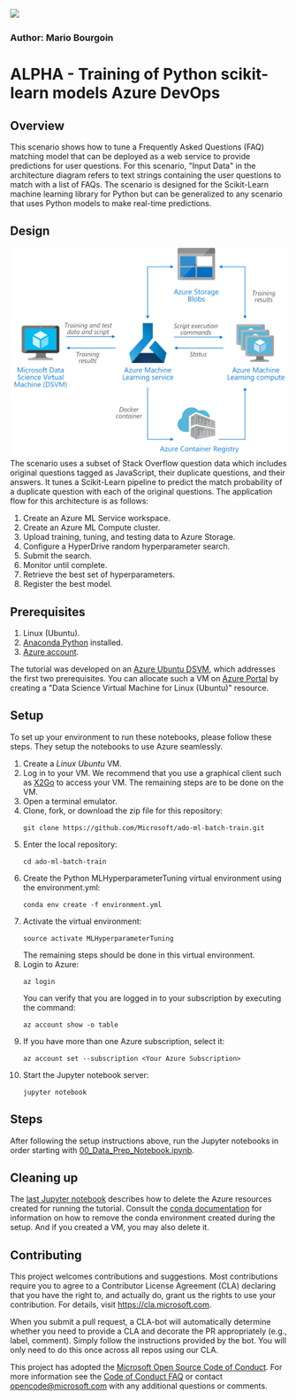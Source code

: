 ![](https://dev.azure.com/customai/MLHyperparameterTuningPipeline/_apis/build/status/Microsoft.MLHyperparameterTuning?branchName=master)
### Author: Mario Bourgoin

# ALPHA - Training of Python scikit-learn models Azure DevOps

## Overview

This scenario shows how to tune a Frequently Asked Questions (FAQ) matching model that can be deployed as a web service to provide predictions for user questions. For this scenario, "Input Data" in the architecture diagram refers to text strings containing the user questions to match with a list of FAQs. The scenario is designed for the Scikit-Learn machine learning library for Python but can be generalized to any scenario that uses Python models to make real-time predictions.

## Design

![alt text](Design.png "Design")
The scenario uses a subset of Stack Overflow question data which includes original questions tagged as JavaScript, their duplicate questions, and their answers. It tunes a Scikit-Learn pipeline to predict the match probability of a duplicate question with each of the original questions. The application flow for this architecture is as follows:

1. Create an Azure ML Service workspace.
2. Create an Azure ML Compute cluster.
3. Upload training, tuning, and testing data to Azure Storage.
4. Configure a HyperDrive random hyperparameter search.
5. Submit the search.
6. Monitor until complete.
7. Retrieve the best set of hyperparameters.
8. Register the best model.

## Prerequisites

1. Linux (Ubuntu).
2. [Anaconda Python](https://www.anaconda.com/download) installed.
3. [Azure account](https://azure.microsoft.com).

The tutorial was developed on an [Azure Ubuntu
DSVM](https://docs.microsoft.com/en-us/azure/machine-learning/data-science-virtual-machine/dsvm-ubuntu-intro),
which addresses the first two prerequisites.  You can allocate such a
VM on [Azure Portal](https://portal.azure.com) by creating a "Data
Science Virtual Machine for Linux (Ubuntu)" resource.

## Setup

To set up your environment to run these notebooks, please follow these steps.  They setup the notebooks to use Azure seamlessly.

1. Create a _Linux_ _Ubuntu_ VM.
2. Log in to your VM.  We recommend that you use a graphical client
   such as
   [X2Go](https://docs.microsoft.com/en-us/azure/machine-learning/data-science-virtual-machine/dsvm-ubuntu-intro#x2go)
   to access your VM.  The remaining steps are to be done on the VM.
3. Open a terminal emulator.
4. Clone, fork, or download the zip file for this repository:
   ```
   git clone https://github.com/Microsoft/ado-ml-batch-train.git
   ```
5. Enter the local repository:
   ```
   cd ado-ml-batch-train
   ```
6. Create the Python MLHyperparameterTuning virtual environment using the environment.yml:
   ```
   conda env create -f environment.yml
   ```
7. Activate the virtual environment:
   ```
   source activate MLHyperparameterTuning
   ```
   The remaining steps should be done in this virtual environment.
8. Login to Azure:
   ```
   az login
   ```
   You can verify that you are logged in to your subscription by executing
   the command:
   ```
   az account show -o table
   ```
9. If you have more than one Azure subscription, select it:
   ```
   az account set --subscription <Your Azure Subscription>
   ```
10. Start the Jupyter notebook server:
	```
	jupyter notebook
	```

## Steps

After following the setup instructions above, run the Jupyter notebooks in order starting with [00_Data_Prep_Notebook.ipynb](https://github.com/Microsoft/MLHyperparameterTuning/blob/master/00_Data_Prep.ipynb).

## Cleaning up

The [last Jupyter notebook](07_Tear_Down.ipynb) describes how to delete the Azure resources created for running the tutorial. Consult the [conda documentation](https://docs.conda.io) for information on how to remove the conda environment created during the setup.  And if you created a VM, you may also delete it.

## Contributing

This project welcomes contributions and suggestions.  Most contributions require you to agree to a Contributor License Agreement (CLA) declaring that you have the right to, and actually do, grant us the rights to use your contribution. For details, visit https://cla.microsoft.com.

When you submit a pull request, a CLA-bot will automatically determine whether you need to provide a CLA and decorate the PR appropriately (e.g., label, comment). Simply follow the instructions provided by the bot. You will only need to do this once across all repos using our CLA.

This project has adopted the [Microsoft Open Source Code of Conduct](https://opensource.microsoft.com/codeofconduct/). For more information see the [Code of Conduct FAQ](https://opensource.microsoft.com/codeofconduct/faq/) or contact [opencode@microsoft.com](mailto:opencode@microsoft.com) with any additional questions or comments.
